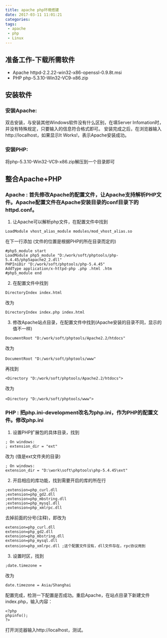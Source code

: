 ```yaml
---
title: apache php环境搭建
date: 2017-03-11 11:01:21
categories:
tags:
 - apache
 - php
 - Linux
---
```

## 准备工作-下载所需软件
* Apache  httpd-2.2.22-win32-x86-openssl-0.9.8t.msi
* PHP       php-5.3.10-Win32-VC9-x86.zip
<!-- more -->
## 安装软件
### 安装Apache:
双击安装，与安装其他Windows软件没有什么区别，在填Server Infomation时，并没有特殊规定，只要输入的信息符合格式即可。
安装完成之后，在浏览器输入http://localhost，如果显示It Works!，表示Apache安装成功。
### 安装PHP:
将php-5.3.10-Win32-VC9-x86.zip解压到一个目录即可
## 整合Apache+PHP
### Apache : 首先修改Apache的配置文件，让Apache支持解析PHP文件。Apache配置文件在Apache安装目录的conf目录下的httpd.conf。
1. 让Apache可以解析php文件，在配置文件中找到
``` shell
LoadModule vhost_alias_module modules/mod_vhost_alias.so
```
在下一行添加 (文件的位置是根据PHP的所在目录而定的)
```
#php5_module start
LoadModule php5_module "D:/work/soft/phptools/php-5.4.45/php5apache2_2.dll"
PHPIniDir "D:/work/soft/phptools/php-5.4.45"
AddType application/x-httpd-php .php .html .htm
#php5_module end
```
2. 在配置文件中找到
```
DirectoryIndex index.html
```
 改为
 ```
DirectoryIndex index.php index.html
```
3. 修改Apache站点目录，在配置文件中找到(Apache安装的目录不同，显示的值不一样)
```
DocumentRoot "D:/work/soft/phptools/Apache2.2/htdocs"
```
改为
```
DocumentRoot "D:/work/soft/phptools/www"　
```
再找到
```
<Directory "D:/work/soft/phptools/Apache2.2/htdocs">
```
改为
```
<Directory "D:/work/soft/phptools/www">　
```
### PHP : 把php.ini-development改名为php.ini，作为PHP的配置文件。修改php.ini
 1. 设置PHP扩展包的具体目录，找到
```
; On windows:
; extension_dir = "ext"
```
改为 (值是ext文件夹的目录)
```
; On windows:
extension_dir = "D:\work\soft\phptools\php-5.4.45\ext"
```
2. 开启相应的库功能，找到需要开启的库的所在行
```
;extension=php_curl.dll
;extension=php_gd2.dll
;extension=php_mbstring.dll
;extension=php_mysql.dll
;extension=php_xmlrpc.dll
```
去掉前面的分号(注释)，即改为
```
extension=php_curl.dll
extension=php_gd2.dll
extension=php_mbstring.dll
extension=php_mysql.dll
extension=php_xmlrpc.dll ;这个配置文件没有，dll文件存在，rpc协议用到
```
3. 设置时区，找到
```
;date.timezone =
```
 改为
```
date.timezone = Asia/Shanghai
```
配置完成，检测一下配置是否成功。重启Apache，在站点目录下新建文件index.php，输入内容：
```
<?php
phpinfo();
?>
```
打开浏览器输入http://localhost，测试。
